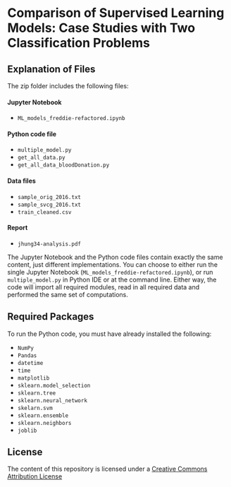 # Comparison of Supervised Learning Models: Case Studies with Two Classification Problems

## Explanation of Files

The zip folder includes the following files:

#### Jupyter Notebook
- `ML_models_freddie-refactored.ipynb`

#### Python code file
- `multiple_model.py`
- `get_all_data.py`
- `get_all_data_bloodDonation.py`

#### Data files
- `sample_orig_2016.txt`
- `sample_svcg_2016.txt`
- `train_cleaned.csv`

#### Report
- `jhung34-analysis.pdf`


The Jupyter Notebook and the Python code files contain exactly the same content, just different implementations. You can choose to either run the single Jupyter Notebook (`ML_models_freddie-refactored.ipynb`), or run `multiple_model.py` in Python IDE or at the command line. Either way, the code will import all required modules, read in all required data and performed the same set of computations.

## Required Packages

To run the Python code, you must have already installed the following:
- `NumPy`
- `Pandas`
- `datetime`
- `time`
- `matplotlib`
- `sklearn.model_selection`
- `sklearn.tree`
- `sklearn.neural_network`
- `skelarn.svm`
- `sklearn.ensemble`
- `sklearn.neighbors`
- `joblib`


## License

The content of this repository is licensed under a
[Creative Commons Attribution License](http://creativecommons.org/licenses/by/3.0/us/)
